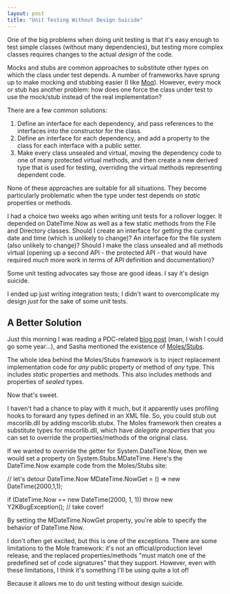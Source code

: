 ```yaml
---
layout: post
title: "Unit Testing Without Design Suicide"
---
```

One of the big problems when doing unit testing is that it's easy enough to test simple classes (without many dependencies), but testing more complex classes requires changes to the actual _design_ of the code.

Mocks and stubs are common approaches to substitute other types on which the class under test depends. A number of frameworks have sprung up to make mocking and stubbing easier (I like [Moq](http://code.google.com/p/moq/)). However, every mock or stub has another problem: how does one force the class under test to use the mock/stub instead of the real implementation?

There are a few common solutions:

1. Define an interface for each dependency, and pass references to the interfaces into the constructor for the class.
1. Define an interface for each dependency, and add a property to the class for each interface with a public setter.
1. Make every class unsealed and virtual, moving the dependency code to one of many protected virtual methods, and then create a new derived type that is used for testing, overriding the virtual methods representing dependent code.

None of these approaches are suitable for all situations. They become particularly problematic when the type under test depends on _static_ properties or methods.

I had a choice two weeks ago when writing unit tests for a rollover logger. It depended on DateTime.Now as well as a few static methods from the File and Directory classes. Should I create an interface for getting the current date and time (which is unlikely to change)? An interface for the file system (also unlikely to change)? Should I make the class unsealed and all methods virtual (opening up a second API - the protected API - that would have required _much_ more work in terms of API definition and documentation)?

Some unit testing advocates say those are good ideas. I say it's design suicide.

I ended up just writing integration tests; I didn't want to overcomplicate my design _just_ for the sake of some unit tests.

## A Better Solution

Just this morning I was reading a PDC-related [blog post](http://blogs.microsoft.co.il/blogs/sasha/archive/2009/11/18/pdc-2009-day-1-code-contracts-and-pex-power-charge-your-assertions-and-unit-tests.aspx) (man, I wish I could go some year...), and Sasha mentioned the existence of [Moles/Stubs](http://research.microsoft.com/en-us/projects/stubs/).

The whole idea behind the Moles/Stubs framework is to inject replacement implementation code for _any_ public property or method of _any_ type. This includes _static_ properties and methods. This also includes methods and properties of _sealed_ types.

Now that's sweet.

I haven't had a chance to play with it much, but it apparently uses profiling hooks to forward any types defined in an XML file. So, you could stub out mscorlib.dll by adding mscorlib.stubx. The Moles framework then creates a substitute types for mscorlib.dll, which have _delegate properties_ that you can set to override the properties/methods of the original class.

If we wanted to override the getter for System.DateTime.Now, then we would set a property on System.Stubs.MDateTime. Here's the DateTime.Now example code from the Moles/Stubs site:

// let's detour DateTime.Now
MDateTime.NowGet = () => new DateTime(2000,1,1);

if (DateTime.Now == new DateTime(2000, 1, 1))
    throw new Y2KBugException(); // take cover!

By setting the MDateTime.NowGet property, you're able to specify the behavior of DateTime.Now.

I don't often get excited, but this is one of the exceptions. There are some limitations to the Mole framework: it's not an official/production level release, and the replaced properties/methods "must match one of the predefined set of code signatures" that they support. However, even with these limitations, I think it's something I'll be using quite a lot of!

Because it allows me to do unit testing without design suicide.

